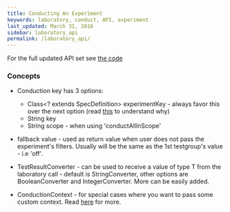 ```yaml
---
title: Conducting An Experiment
keywords: laboratory, conduct, API, experiment
last_updated: March 31, 2016
sidebar: laboratory_api
permalink: /laboratory_api/
---
```


For the full updated API set see [the code](https://github.com/wix/petri/blob/master/wix-petri-core/src/main/java/com/wixpress/petri/laboratory/Laboratory.java)

### Concepts
- Conduction key has 3 options:
  * Class<? extends SpecDefinition> experimentKey - always favor this over the next option (read [this]({{site.data.urls.mydocs_experiments.url}}}) to understand why)
  * String key
  * String scope - when using 'conductAllInScope'

- fallback value - used as return value when user does not pass the experiment's filters.
Usually will be the same as the 1st testgroup's value - i.e 'off'.

- TestResultConverter<T> - can be used to receive a value of type T from the laboratory call - default is StringConverter, other options are BooleanConverter and IntegerConverter. More can be easily added.

- ConductionContext - for special cases where you want to pass some custom context. Read [here]({{site.data.urls.mydocs_custom_filters.url}}}) for more.